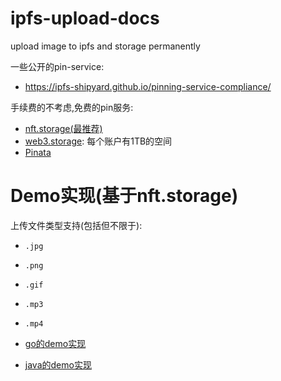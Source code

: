# ipfs-upload-docs
upload image to ipfs and storage permanently


一些公开的pin-service:

- https://ipfs-shipyard.github.io/pinning-service-compliance/

手续费的不考虑,免费的pin服务:
- [nft.storage(最推荐)](https://nft.storage/)
- [web3.storage](https://web3.storage/): 每个账户有1TB的空间
- [Pinata](https://app.pinata.cloud/)



# Demo实现(基于nft.storage)

上传文件类型支持(包括但不限于):
- `.jpg`
- `.png`
- `.gif`
- `.mp3`
- `.mp4`

- [go的demo实现](./go-demo/)
- [java的demo实现](./javademo/)
